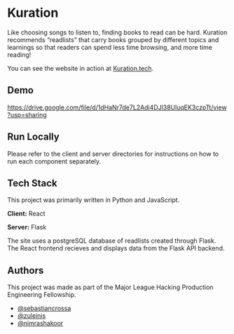 
# Kuration

Like choosing songs to listen to, 
finding books to read can be hard. Kuration recommends “readlists” 
that carry books grouped by different topics and learnings so that
readers can spend less time browsing, and more time reading!


You can see the website in action at [Kuration.tech](https://www.kuration.tech).
## Demo

  https://drive.google.com/file/d/1dHaNr7de7L2Adi4DJl38UluqEK3czpTt/view?usp=sharing
## Run Locally

Please refer to the client and server directories for instructions
on how to run each component separately.
## Tech Stack

This project was primarily written in Python and JavaScript.

**Client:** React

**Server:** Flask

The site uses a postgreSQL database of readlists created through Flask. The React frontend 
recieves and displays data from the Flask API backend.
  
## Authors

This project was made as part of the Major League Hacking 
Production Engineering Fellowship.

- [@sebastiancrossa](https://www.github.com/sebastiancrossa)
- [@zuleinis](https://www.github.com/zuleinis)
- [@nimrashakoor](https://www.github.com/nimrashakoor)

  
